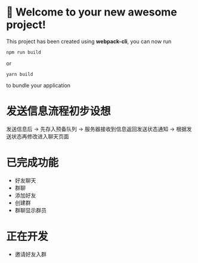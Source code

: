 # 🚀 Welcome to your new awesome project!

This project has been created using **webpack-cli**, you can now run

```
npm run build
```

or

```
yarn build
```

to bundle your application

# 发送信息流程初步设想
发送信息后 -> 先存入预备队列 -> 服务器接收到信息返回发送状态通知 -> 根据发送状态再修改进入聊天页面

# 已完成功能

* 好友聊天
* 群聊
* 添加好友
* 创建群
* 群聊显示群员

# 正在开发
* 邀请好友入群

